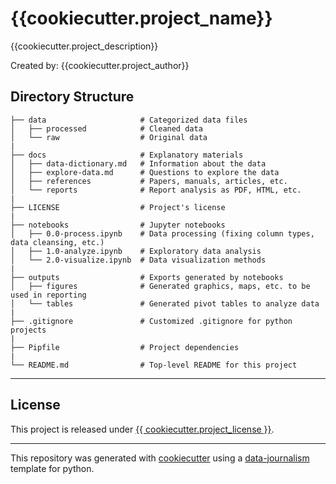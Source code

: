 # {{cookiecutter.project_name}}
{{cookiecutter.project_description}}

Created by: {{cookiecutter.project_author}}

## Directory Structure
```
├── data                     # Categorized data files 
│   ├── processed            # Cleaned data
│   └── raw                  # Original data
|
├── docs                     # Explanatory materials
│   ├── data-dictionary.md   # Information about the data
│   ├── explore-data.md      # Questions to explore the data
│   ├── references           # Papers, manuals, articles, etc.
│   └── reports              # Report analysis as PDF, HTML, etc.
|
├── LICENSE                  # Project's license
|
├── notebooks                # Jupyter notebooks
│   ├── 0.0-process.ipynb    # Data processing (fixing column types, data cleansing, etc.)
│   ├── 1.0-analyze.ipynb    # Exploratory data analysis
│   └── 2.0-visualize.ipynb  # Data visualization methods
|
├── outputs                  # Exports generated by notebooks
│   ├── figures              # Generated graphics, maps, etc. to be used in reporting
│   └── tables               # Generated pivot tables to analyze data
|
├── .gitignore               # Customized .gitignore for python projects
|
├── Pipfile                  # Project dependencies
|
└── README.md                # Top-level README for this project
```
---

## License

This project is released under [{{ cookiecutter.project_license }}](/LICENSE).

---

This repository was generated with [cookiecutter](https://github.com/cookiecutter/cookiecutter) using a [data-journalism](https://github.com/DataCritica/cookiecutter-data-journalism) template for python.